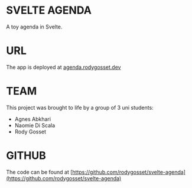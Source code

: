 # SVELTE AGENDA

A toy agenda in Svelte.

# URL

The app is deployed at [agenda.rodygosset.dev](agenda.rodygosset.dev)

# TEAM

This project was brought to life by a group of 3 uni students:

- Agnes Abkhari
- Naomie Di Scala
- Rody Gosset

# GITHUB

The code can be found at [https://github.com/rodygosset/svelte-agenda](https://github.com/rodygosset/svelte-agenda)
